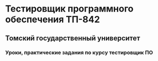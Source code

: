 # Тестировщик программного обеспечения ТП-842
## Томский государственный университет 
### Уроки, практические задания по курсу тестировщик ПО
